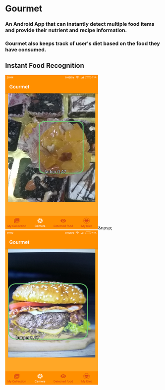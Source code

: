 # Gourmet

### An Android App that can instantly detect multiple food items and provide their nutrient and recipe information.
### Gourmet also keeps track of user's diet based on the food they have consumed.

## Instant Food Recognition
<img src="https://github.com/de-crypto/Gourmet/blob/master/Images/Screenshot_2018-05-26-20-04-14-429_org.tensorflow.demo.png" width="300" height="500">&npsp; <img src="https://github.com/de-crypto/Gourmet/blob/master/Images/Screenshot_2018-05-27-19-00-30-047_org.tensorflow.demo.png" width="300" height="500"> 
